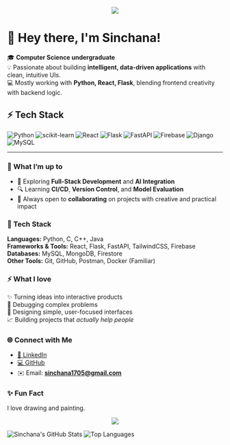 <p align="center">
  <img src="https://readme-typing-svg.herokuapp.com?font=Share+Tech+Mono&size=25&duration=4000&pause=1000&color=00FF99&center=true&vCenter=true&width=600&lines=Hey+there,+I'm+Sinchana!;AI+%7C+ML+Enthusiast;Learning+AI+%7C+ML+RAGs" />
</p>


# 🌸 Hey there, I'm Sinchana!

🎓 **Computer Science undergraduate**  
💡 Passionate about building **intelligent, data-driven applications** with clean, intuitive UIs.  
💻 Mostly working with **Python, React, Flask**, blending frontend creativity with backend logic.

## ⚡ Tech Stack
![Python](https://img.shields.io/badge/Python-000000?style=for-the-badge&logo=python&logoColor=3776AB)
![scikit-learn](https://img.shields.io/badge/scikit--learn-000000?style=for-the-badge&logo=scikitlearn&logoColor=F7931E)
![React](https://img.shields.io/badge/React-000000?style=for-the-badge&logo=react&logoColor=61DAFB)
![Flask](https://img.shields.io/badge/Flask-000000?style=for-the-badge&logo=flask&logoColor=FFFFFF)
![FastAPI](https://img.shields.io/badge/FastAPI-000000?style=for-the-badge&logo=fastapi&logoColor=009688)
![Firebase](https://img.shields.io/badge/Firebase-000000?style=for-the-badge&logo=firebase&logoColor=FFCA28)
![Django](https://img.shields.io/badge/Django-000000?style=for-the-badge&logo=django&logoColor=092E20)
![MySQL](https://img.shields.io/badge/MySQL-000000?style=for-the-badge&logo=mysql&logoColor=4479A1)

---

### 🌱 What I’m up to
- 🚀 Exploring **Full-Stack Development** and **AI Integration**
- 🔍 Learning **CI/CD**, **Version Control**, and **Model Evaluation**
- 💬 Always open to **collaborating** on projects with creative and practical impact


### 🧠 Tech Stack
**Languages:** Python, C, C++, Java  
**Frameworks & Tools:** React, Flask, FastAPI, TailwindCSS, Firebase  
**Databases:** MySQL, MongoDB, Firestore  
**Other Tools:** Git, GitHub, Postman, Docker (Familiar)  


### ⚡ What I love
✨ Turning ideas into interactive products  
🧩 Debugging complex problems  
🎨 Designing simple, user-focused interfaces  
📈 Building projects that *actually help people*


### 🌐 Connect with Me
- [💼 LinkedIn](https://linkedin.com/in/sinchanav)  
- [💻 GitHub](https://github.com/sinch1717)  
- ✉️ Email: **sinchana1705@gmail.com**


### ✨ Fun Fact
I love drawing and painting.

<p align="center">
  <img src="https://github.com/sinch1717/sinch1717/blob/output/github-contribution-grid-snake.svg" />
</p>


![Sinchana's GitHub Stats](https://github-readme-stats.vercel.app/api?username=sinch1717&show_icons=true&bg_color=000000&title_color=ff2da3&text_color=00ff99&icon_color=ff2da3)
![Top Languages](https://github-readme-stats.vercel.app/api/top-langs/?username=sinch1717&layout=compact&bg_color=000000&title_color=ff2da3&text_color=00ff99)

